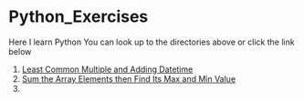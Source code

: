 # Python_Exercises
Here I learn Python
You can look up to the directories above or click the link below

1. [Least Common Multiple and Adding Datetime](https://github.com/hanamian/Python_Exercises/blob/master/Least-Common-Multiple-adding-datetime.md)
2. [Sum the Array Elements then Find Its Max and Min Value](https://github.com/hanamian/Python_Exercises/blob/master/2.%20Sum%20the%20Array%20Elements%20then%20Find%20Its%20Max%20and%20Min%20Value.md)
3.
